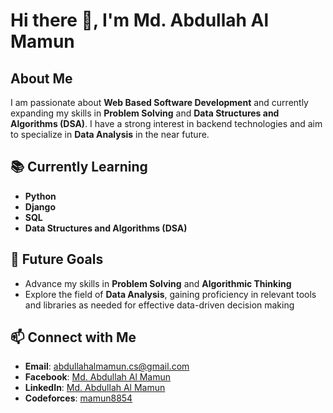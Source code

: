 # Hi there 👋, I'm Md. Abdullah Al Mamun

## About Me
I am passionate about **Web Based Software Development** and currently expanding my skills in **Problem Solving** and **Data Structures and Algorithms (DSA)**. I have a strong interest in backend technologies and aim to specialize in **Data Analysis** in the near future.

## 📚 Currently Learning
- **Python**
- **Django**
- **SQL**
- **Data Structures and Algorithms (DSA)**

## 🌱 Future Goals
- Advance my skills in **Problem Solving** and **Algorithmic Thinking**  
- Explore the field of **Data Analysis**, gaining proficiency in relevant tools and libraries as needed for effective data-driven decision making

## 📫 Connect with Me
- **Email**: [abdullahalmamun.cs@gmail.com](mailto:abdullahalmamun.cs@gmail.com)
- **Facebook**: [Md. Abdullah Al Mamun](https://www.facebook.com/mridha8854)
- **LinkedIn**: [Md. Abdullah Al Mamun](https://www.linkedin.com/in/mdmamunabdullah/)
- **Codeforces**: [mamun8854](https://codeforces.com/profile/mamun8854)
